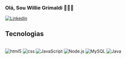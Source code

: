
### Olá, Sou Willie Grimaldi 🧑🏻‍💻
[![Linkedin](https://img.shields.io/badge/LinkedIn-0077B5?style=for-the-badge&logo=linkedin&logoColor=white
)](https://www.linkedin.com/in/willie-grimaldi/)



## Tecnologias


<div style="display: inline_block"><br/>
<img align="center" alt="html5"
 src="https://img.shields.io/badge/HTML5-E34F26?style=for-the-badge&logo=html5&logoColor=white" />
<img align="center" alt="css"
 src="https://img.shields.io/badge/CSS3-1572B6?style=for-the-badge&logo=css3&logoColor=white" />
<img align="center" alt="JavaScript"
 src="https://img.shields.io/badge/JavaScript-323330?style=for-the-badge&logo=javascript&logoColor=F7DF1E" />
<img align="center" alt="Node.js"
 src="https://img.shields.io/badge/Node.js-43853D?style=for-the-badge&logo=node.js&logoColor=white" />
<img align="center" alt="MySQL"
 src="https://img.shields.io/badge/MySQL-00000F?style=for-the-badge&logo=mysql&logoColor=white" />
<img align="center" alt="Java"
 src="https://img.shields.io/badge/Java-ED8B00?style=for-the-badge&logo=openjdk&logoColor=white" />
 </div>
